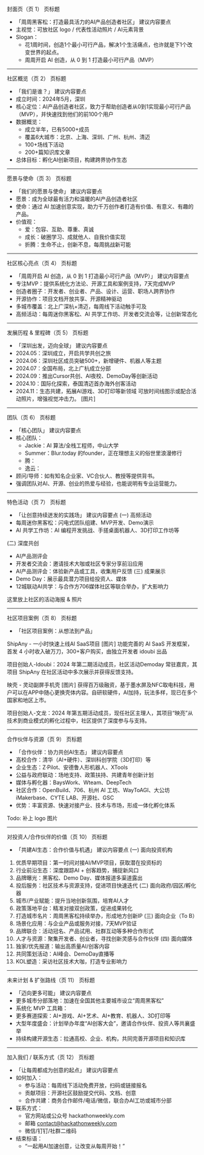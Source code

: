 封面页（页 1）
页标题
- 「周周黑客松：打造最具活力的AI产品创造者社区」
建议内容要点
- 主视觉：可放社区 logo / 代表性活动照片 / AI元素背景
- Slogan：
  - 花1周时间，创造1个最小可行产品，解决1个生活痛点，也许就是下1个改变世界的起点。
  - 周周开启 AI 创造，从 0 到 1 打造最小可行产品（MVP）


---
社区概览（页 2）
页标题
- 「我们是谁？」
建议内容要点
- 成立时间：2024年5月，深圳
- 核心定位：AI产品创造者社区，致力于帮助创造者从0到1实现最小可行产品（MVP），并快速找到他们的前100个用户
- 数据概览：
  - 成立半年，已有5000+成员
  - 覆盖6大城市：北京、上海、深圳、广州、杭州、清迈
  - 100+场线下活动
  - 200+篇知识库文章
- 总体目标：孵化AI创新项目，构建跨界协作生态

---
愿景与使命（页 3）
页标题
- 「我们的愿景与使命」
建议内容要点
- 愿景：成为全球最有活力和温暖的AI产品创造者社区
- 使命：通过 AI 加速创意实现，助力千万创作者打造有价值、有意义、有趣的产品。
- 价值观：
  - 爱：包容、互助、尊重、真诚
  - 成长：破圈学习、成就他人、自我价值实现
  - 折腾：生命不止，创新不息，每周挑战新可能

---
社区核心亮点（页 4）
页标题
- 「周周开启 AI 创造，从 0 到 1 打造最小可行产品（MVP）」
建议内容要点
- 专注MVP：提供系统化方法论、开源工具和案例支持，7天完成MVP
- 创造者圈子：开发者、创业者、产品、设计、运营、职场人跨界协作
- 开源协作：项目文档开放共享、开源精神驱动
- 多城市覆盖：北上广深杭+清迈，每周线下活动触手可及
- 高频活动：每周迷你黑客松、AI 共学工作坊、开发者交流会等，让创新常态化

---
发展历程 & 里程碑（页 5）
页标题
- 「深圳出发，迈向全球」
建议内容要点
- 2024.05：深圳成立，开启共学共创之旅
- 2024.06：深圳社区成员突破500+，新增硬件、机器人等主题
- 2024.07：全国布局，北上广杭成立分部
- 2024.09：推出Cursor共创、AI夜校、DemoDay等创新活动
- 2024.10：国际化探索，泰国清迈首办海外创客活动
- 2024.11：生态共建，拓展AI游戏、3D打印等新领域
可放时间线图示或配合活动照片，增强视觉冲击力。
[图片]


---
团队（页 6）
页标题
- 「核心团队」
建议内容要点
- 核心团队：
  - Jackie：AI 算法/全栈工程师，中山大学
  - Summer：Blur.today 的founder，正在理想主义的俗世里浪漫修行
  - 腾：
  - 逸云：
- 顾问/导师：如有知名企业家、VC合伙人、教授等提供背书。
- 强调团队对AI、开源、创业的热爱与经验，也能说明有专业运营能力。

---
特色活动（页 7）
页标题
- 「让创意持续迸发的实践场」
建议内容要点
(一) 高频活动
- 每周迷你黑客松：闪电式团队组建、MVP开发、Demo演示
- AI 共学工作坊：AI 编程开发挑战、手搓桌面机器人、3D打印工作坊等

(二) 深度共创
- AI产品测评会
- 开发者交流会：邀请技术大咖或社区专家分享前沿应用
- AI产品测评会：体验新产品或工具，收集用户反馈
(三) 成果展示
- Demo Day：展示最具潜力项目给投资人、媒体
- 12城联动AI共学：与合作方706媒体社区等联合举办，扩大影响力

这里放上社区的活动海报 & 照片

---
社区项目案例（页 8）
页标题
- 「社区项目案例：从想法到产品」

ShipAny - 一小时快速上线AI SaaS项目
[图片]
功能完善的 AI SaaS 开发框架，首发 4 小时收入破万刀，300+客户购买，由独立开发者 idoubi 出品

项目创始人-Idoubi：2024 年第二期活动成员，社区活动Demoday 常驻嘉宾，其项目 ShipAny 在社区活动中多次展示并获得反馈支持。


映壳 - 灵动副屏手机壳
[图片]
获得百万级融资，基于墨水屏及NFC取电科技，用户可以在APP中随心更换壳体内容。自研软硬件，AI加持，玩法多样，现已在多个国家和地区上市。

项目创始人-文龙：2024 年第五期活动成员，现任社区主理人，其项目“映亮”从技术到商业模式的孵化过程中，社区提供了深度参与与支持。



---
合作伙伴与资源（页 9）
页标题
- 「合作伙伴：协力共创AI生态」
建议内容要点
- 高校合作：清华（AI+硬件）、深圳科创学院（3D打印）等
- 企业生态：Z·Pilot、安德鲁人形机器人、XTools
- 公益与政府联动：场地支持、政策扶持、共建青年创新计划
- 媒体与孵化器：BaysWork、Wteam、DeepTech
- 社区合作：OpenBuild、706、杭州 AI 工坊、WayToAGI、大公坊 iMakerbase、CYTE LAB、开源社、GSC
- 优势：丰富资源、快速对接产业、技术与市场，形成一体化孵化体系

Todo: 补上 logo 图片

---
对投资人/合作伙伴的价值（页 10）
页标题
- 「共建AI生态：合作价值与机遇」
建议内容要点
(一) 面向投资机构
1. 优质早期项目：第一时间对接AI/MVP项目，获取潜在投资标的
2. 行业前沿生态：深度跟踪AI + 创客趋势，捕捉新风口
3. 品牌曝光：黑客松、Demo Day、媒体报道多渠道露出
4. 投后服务：社区技术与资源支持，促进项目快速迭代
(二) 面向政府/园区/孵化器
1. 城市/产业赋能：提升当地创新氛围，培育AI人才
2. 政策落地平台：精准对接双创政策，促进成果转化
3. 打造城市名片：周周黑客松持续举办，形成地方创新IP
(三) 面向企业（To B）
1. 场景化应用：与企业产品或服务对接，7天MVP验证
2. 品牌联合：活动冠名、产品试用、社群互动等多种合作形式
3. 人才与资源：聚集开发者、创业者，寻找创新灵感与合作伙伴
(四) 面向媒体
1. 独家/优先报道：输出高质量AI/创客内容
2. 共同策划活动：AI峰会、DemoDay直播等
3. KOL塑造：采访社区技术大咖，打造专业影响力

---
未来计划 & 扩张路线（页 11）
页标题
- 「迈向更多可能」
建议内容要点
- 更多城市分部落地：加速在全国其他主要城市设立“周周黑客松”
- 系统化 MVP 工具箱：
- 更多赛道探索：AI+游戏、AI+艺术、AI+教育、机器人、3D打印等
- 大型年度盛会：计划举办年度“AI创客大会”，邀请合作伙伴、投资人等共襄盛举
- 持续构建开源生态：拉通高校、企业、机构，共同完善开源项目和知识库

---
加入我们 / 联系方式（页 12）
页标题
- 「让每周都成为创意的起点」
建议内容要点
- 如何加入：
  - 参与活动：每周线下活动免费开放，扫码或链接报名
  - 贡献项目：开源社区鼓励提交代码、文档、创意
  - 合作共建：商务合作邮件/电话/微信，联合办AI工坊或城市分部
- 联系方式：
  - 官方网站或公众号 hackathonweekly.com
  - 邮箱 contact@hackathonweekly.com
  - 微信/钉钉/社群二维码
- 结束标语：
  - “一起用AI加速创意，让改变从每周开始！”

